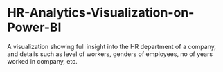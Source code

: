 # HR-Analytics-Visualization-on-Power-BI
A visualization showing full insight into the HR department of a company, and details such as level of workers, genders of employees, no of years worked in company, etc.
